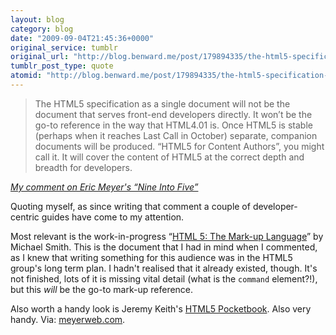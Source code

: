 ```yaml
---
layout: blog
category: blog
date: "2009-09-04T21:45:36+0000"
original_service: tumblr
original_url: "http://blog.benward.me/post/179894335/the-html5-specification-as-a-single-document-will"
tumblr_post_type: quote
atomid: "http://blog.benward.me/post/179894335/the-html5-specification-as-a-single-document-will"
---
```

> The HTML5 specification as a single document will not be the document that serves front-end developers directly. It won’t be the go-to reference in the way that HTML4.01 is. Once HTML5 is stable (perhaps when it reaches Last Call in October) separate, companion documents will be produced. “HTML5 for Content Authors”, you might call it. It will cover the content of HTML5 at the correct depth and breadth for developers.

<cite><a href="http://meyerweb.com/eric/thoughts/2009/09/02/nine-into-five/">
My comment on Eric Meyer's “Nine Into Five”</a></cite>

Quoting myself, as since writing that comment a couple of developer-centric guides have come to my attention.

Most relevant is the work-in-progress “[HTML 5: The Mark-up Language](http://dev.w3.org/html5/markup/)” by Michael Smith. This is the document that I had in mind when I commented, as I knew that writing something for this audience was in the HTML5 group's long term plan. I hadn't realised that it already existed, though. It's not finished, lots of it is missing vital detail (what is the `command` element?!), but this _will_ be the go-to mark-up reference.

Also worth a handy look is Jeremy Keith's [HTML5 Pocketbook](http://adactio.com/extras/pocketbooks/html5/). Also very handy.
Via: [meyerweb.com](http://meyerweb.com/eric/thoughts/2009/09/02/nine-into-five/).